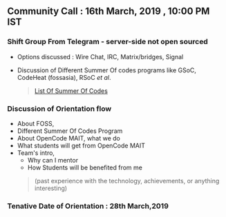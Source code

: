 
## Community Call : 16th March, 2019 , 10:00 PM IST
### Shift Group From Telegram - server-side not open sourced 
   - Options discussed : Wire Chat, IRC, Matrix/bridges, Signal
   - Discussion of Different Summer Of codes programs like GSoC, CodeHeat (fossasia), RSoC *et al*.
  
      >[List Of Summer Of Codes](https://github.com/tapaswenipathak/Open-Source-Internships)
### Discussion of Orientation flow 
   - About FOSS, 
   - Different Summer Of Codes Program
   - About OpenCode MAIT, what we do 
   - What students will get from OpenCode MAIT
   - Team's intro,
     -  Why can I mentor
     -  How Students will be benefited from me
      > (past experience with the technology, achievements, or anything interesting) 
### Tenative Date of Orientation : **28th March,2019**
